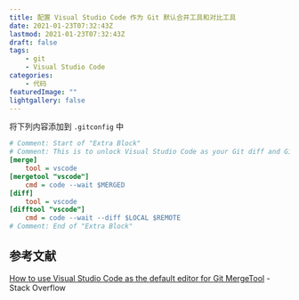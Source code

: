 ```yaml
---
title: 配置 Visual Studio Code 作为 Git 默认合并工具和对比工具
date: 2021-01-23T07:32:43Z
lastmod: 2021-01-23T07:32:43Z
draft: false
tags:
    - git
    - Visual Studio Code
categories: 
    - 代码
featuredImage: ""
lightgallery: false
---
```


将下列内容添加到 `.gitconfig` 中

```ini
# Comment: Start of "Extra Block"
# Comment: This is to unlock Visual Studio Code as your Git diff and Git merge tool
[merge]
    tool = vscode
[mergetool "vscode"]
    cmd = code --wait $MERGED
[diff]
    tool = vscode
[difftool "vscode"]
    cmd = code --wait --diff $LOCAL $REMOTE
# Comment: End of "Extra Block"
```

## 参考文献

[How to use Visual Studio Code as the default editor for Git MergeTool](https://stackoverflow.com/questions/44549733/how-to-use-visual-studio-code-as-the-default-editor-for-git-mergetool) - Stack Overflow
